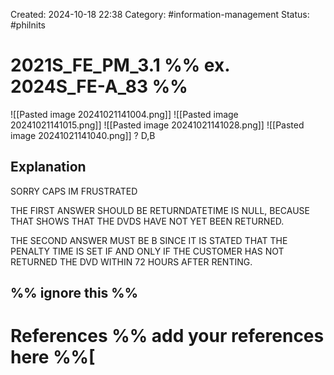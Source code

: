 Created: 2024-10-18 22:38
Category: #information-management 
Status: #philnits



# 2021S_FE_PM_3.1 %% ex. 2024S_FE-A_83 %%
![[Pasted image 20241021141004.png]]
![[Pasted image 20241021141015.png]]
![[Pasted image 20241021141028.png]]
![[Pasted image 20241021141040.png]]
? 
D,B
## Explanation

SORRY CAPS IM FRUSTRATED

THE FIRST ANSWER SHOULD BE RETURNDATETIME IS NULL, BECAUSE THAT SHOWS THAT THE DVDS HAVE NOT YET BEEN RETURNED.

THE SECOND ANSWER MUST BE B SINCE IT IS STATED THAT THE PENALTY TIME IS SET IF AND ONLY IF THE CUSTOMER HAS NOT RETURNED THE DVD WITHIN 72 HOURS AFTER RENTING.




%% ignore this %%
---









# References %% add your references here %%[